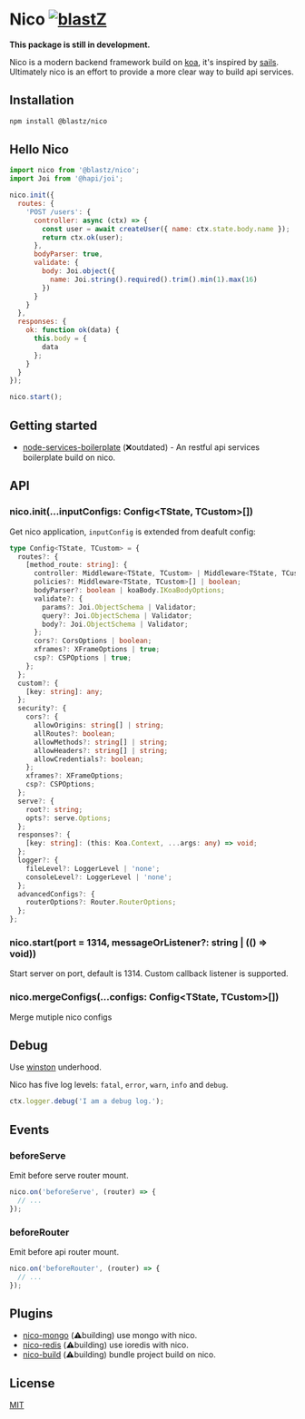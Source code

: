 # Nico [![blastZ](https://circleci.com/gh/blastZ/nico.svg?style=svg)](https://circleci.com/gh/blastZ/nico)

**This package is still in development.**

Nico is a modern backend framework build on [koa](https://github.com/koajs/koa), it's inspired by [sails](https://github.com/balderdashy/sails). Ultimately nico is an effort to provide a more clear way to build api services.

## Installation

```bash
npm install @blastz/nico
```

## Hello Nico

```js
import nico from '@blastz/nico';
import Joi from '@hapi/joi';

nico.init({
  routes: {
    'POST /users': {
      controller: async (ctx) => {
        const user = await createUser({ name: ctx.state.body.name });
        return ctx.ok(user);
      },
      bodyParser: true,
      validate: {
        body: Joi.object({
          name: Joi.string().required().trim().min(1).max(16)
        })
      }
    }
  },
  responses: {
    ok: function ok(data) {
      this.body = {
        data
      };
    }
  }
});

nico.start();
```

## Getting started

- [node-services-boilerplate](https://github.com/blastZ/node-services-boilerplate) (❌outdated) - An restful api services boilerplate build on nico.

## API

### nico.init(...inputConfigs: Config<TState, TCustom>[])

Get nico application, `inputConfig` is extended from deafult config:

```ts
type Config<TState, TCustom> = {
  routes?: {
    [method_route: string]: {
      controller: Middleware<TState, TCustom> | Middleware<TState, TCustom>[];
      policies?: Middleware<TState, TCustom>[] | boolean;
      bodyParser?: boolean | koaBody.IKoaBodyOptions;
      validate?: {
        params?: Joi.ObjectSchema | Validator;
        query?: Joi.ObjectSchema | Validator;
        body?: Joi.ObjectSchema | Validator;
      };
      cors?: CorsOptions | boolean;
      xframes?: XFrameOptions | true;
      csp?: CSPOptions | true;
    };
  };
  custom?: {
    [key: string]: any;
  };
  security?: {
    cors?: {
      allowOrigins: string[] | string;
      allRoutes?: boolean;
      allowMethods?: string[] | string;
      allowHeaders?: string[] | string;
      allowCredentials?: boolean;
    };
    xframes?: XFrameOptions;
    csp?: CSPOptions;
  };
  serve?: {
    root?: string;
    opts?: serve.Options;
  };
  responses?: {
    [key: string]: (this: Koa.Context, ...args: any) => void;
  };
  logger?: {
    fileLevel?: LoggerLevel | 'none';
    consoleLevel?: LoggerLevel | 'none';
  };
  advancedConfigs?: {
    routerOptions?: Router.RouterOptions;
  };
};
```

### nico.start(port = 1314, messageOrListener?: string | (() => void))

Start server on port, default is 1314. Custom callback listener is supported.

### nico.mergeConfigs(...configs: Config<TState, TCustom>[])

Merge mutiple nico configs

## Debug

Use [winston](https://github.com/winstonjs/winston) underhood.

Nico has five log levels: `fatal`, `error`, `warn`, `info` and `debug`.

```js
ctx.logger.debug('I am a debug log.');
```

## Events

### beforeServe

Emit before serve router mount.

```js
nico.on('beforeServe', (router) => {
  // ...
});
```

### beforeRouter

Emit before api router mount.

```js
nico.on('beforeRouter', (router) => {
  // ...
});
```

## Plugins

- [nico-mongo](https://github.com/blastZ/nico-mongo) (⚠️building) use mongo with nico.
- [nico-redis](https://github.com/blastZ/nico-redis) (⚠️building) use ioredis with nico.
- [nico-build](https://github.com/blastZ/nico-build) (⚠️building) bundle project build on nico.

## License

[MIT](https://github.com/blastZ/nico/blob/master/LICENSE)
